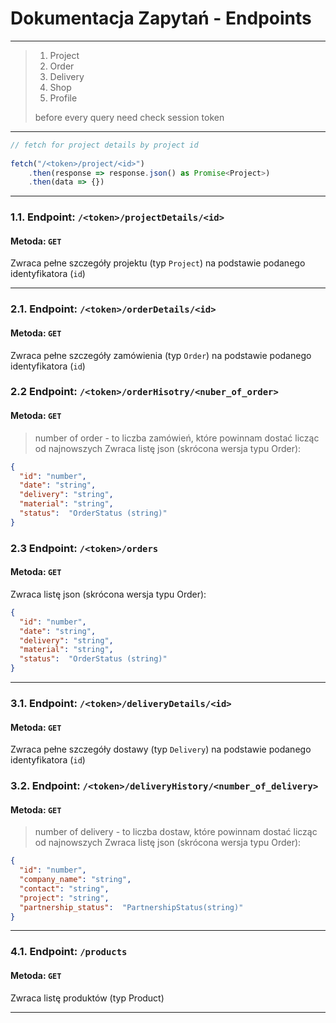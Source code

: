 # Dokumentacja Zapytań - Endpoints

---
> 1. Project
> 2. Order
> 3. Delivery
> 4. Shop 
> 5. Profile
> 
> before every query need check session token 

---

[//]: # (## Czy endpointy powinny być z tokenem?)

```ts
// fetch for project details by project id  
  
fetch("/<token>/project/<id>")   
    .then(response => response.json() as Promise<Project>)   
    .then(data => {})
```

---

### **1.1. Endpoint: `/<token>/projectDetails/<id>`**
#### Metoda: `GET`
Zwraca pełne szczegóły projektu (typ `Project`) na podstawie podanego identyfikatora (`id`)

---

### **2.1. Endpoint: `/<token>/orderDetails/<id>`**
#### Metoda: `GET`
Zwraca pełne szczegóły zamówienia (typ `Order`) na podstawie podanego identyfikatora (`id`)

### **2.2 Endpoint: `/<token>/orderHisotry/<nuber_of_order>`**
#### Metoda: `GET`
> number of order - to liczba zamówień, które powinnam dostać licząc od najnowszych
Zwraca listę json (skrócona wersja typu Order):
```json
{
  "id": "number",
  "date": "string",
  "delivery": "string",
  "material": "string",
  "status":  "OrderStatus (string)"
}
```

### **2.3 Endpoint: `/<token>/orders`**
#### Metoda: `GET`
Zwraca listę json (skrócona wersja typu Order):
```json
{
  "id": "number",
  "date": "string",
  "delivery": "string",
  "material": "string",
  "status":  "OrderStatus (string)"
}
```

---

### **3.1. Endpoint: `/<token>/deliveryDetails/<id>`**
#### Metoda: `GET`
Zwraca pełne szczegóły dostawy (typ `Delivery`) na podstawie podanego identyfikatora (`id`)

### **3.2. Endpoint: `/<token>/deliveryHistory/<number_of_delivery>`**
#### Metoda: `GET`
> number of delivery - to liczba dostaw, które powinnam dostać licząc od najnowszych
Zwraca listę json (skrócona wersja typu Order):
```json
{
  "id": "number",
  "company_name": "string",
  "contact": "string",
  "project": "string",
  "partnership_status":  "PartnershipStatus(string)"
}
```

---

### **4.1. Endpoint: `/products`**
#### Metoda: `GET`
Zwraca listę produktów (typ Product)

---

[//]: # ()